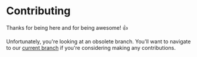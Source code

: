 # Contributing

Thanks for being here and for being awesome! 👍

Unfortunately, you're looking at an obsolete branch. You'll want to navigate to our [current branch](https://github.com/SaladTechnologies/salad-applications/tree/master) if you're considering making any contributions.
